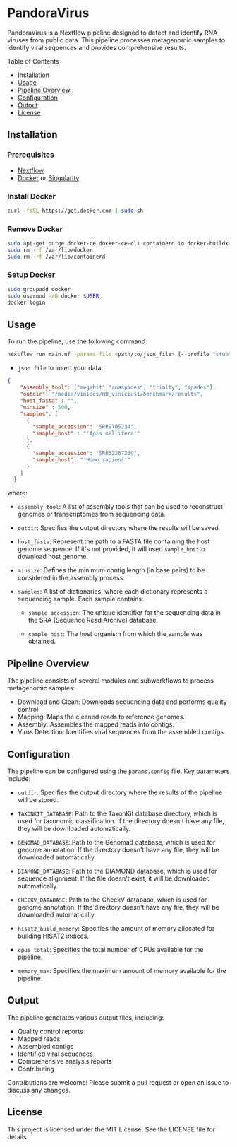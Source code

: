 
# PandoraVirus

PandoraVirus is a Nextflow pipeline designed to detect and identify RNA viruses from public data. This pipeline processes metagenomic samples to identify viral sequences and provides comprehensive results.

Table of Contents

- [Installation](#installation)
- [Usage](#usage)
- [Pipeline Overview](#pipeline-overview)
- [Configuration](#configuration)
- [Output](#output)
- [License](#license)

## Installation

### Prerequisites
- [Nextflow](https://www.nextflow.io/)
- [Docker](https://www.docker.com/) or [Singularity](https://sylabs.io/singularity/)

### Install Docker

```bash
curl -fsSL https://get.docker.com | sudo sh
```

### Remove Docker

```bash
sudo apt-get purge docker-ce docker-ce-cli containerd.io docker-buildx-plugin docker-compose-plugin docker-ce-rootless-extras
sudo rm -rf /var/lib/docker
sudo rm -rf /var/lib/containerd
```

### Setup Docker

```bash
sudo groupadd docker
sudo usermod -aG docker $USER
docker login
```

## Usage

To run the pipeline, use the following command:

```bash
nextflow run main.nf -params-file <path/to/json_file> [--profile "stub" -stub ] -bg
```
- `json.file` to insert your data:

```JSON
{
	"assembly_tool": ["megahit","rnaspades", "trinity", "spades"],
	"outdir": "/media/vini8cs/HD_vinicius1/benchmark/results",
	"host_fasta" : "",
	"minsize" : 500,
	"samples": [
	  {  
		"sample_accession": "SRR9705234",
        "sample_host" : "'Apis mellifera'"
	  },
	  {  
		"sample_accession": "SRR32267259",
        "sample_host": "'Homo sapiens'"
	  }
	]
  }
```
where:

- `assembly_tool`: A list of assembly tools that can be used to reconstruct genomes or transcriptomes from sequencing data.

- `outdir`: Specifies the output directory where the results will be saved

- `host_fasta`: Represent the path to a FASTA file containing the host genome sequence. If it's not provided, it will used `sample_host`to download host genome.

- `minsize`: Defines the minimum contig length (in base pairs) to be considered in the assembly process.

- `samples`: A list of dictionaries, where each dictionary represents a sequencing sample. Each sample contains:

    - `sample_accession`: The unique identifier for the sequencing data in the SRA (Sequence Read Archive) database.

    - `sample_host`: The host organism from which the sample was obtained.

## Pipeline Overview

The pipeline consists of several modules and subworkflows to process metagenomic samples:

- Download and Clean: Downloads sequencing data and performs quality control.
- Mapping: Maps the cleaned reads to reference genomes.
- Assembly: Assembles the mapped reads into contigs.
- Virus Detection: Identifies viral sequences from the assembled contigs.

## Configuration

The pipeline can be configured using the `params.config` file. Key parameters include:

- `outdir`: Specifies the output directory where the results of the pipeline will be stored.

- `TAXONKIT_DATABASE`: Path to the TaxonKit database directory, which is used for taxonomic classification. If the directory doesn't have any file, they will be downloaded automatically.

- `GENOMAD_DATABASE`: Path to the Genomad database, which is used for genome annotation. If the directory doesn't have any file, they will be downloaded automatically.

- `DIAMOND_DATABASE`: Path to the DIAMOND database, which is used for sequence alignment. If the file doesn't exist, it will be downloaded automatically.

- `CHECKV_DATABASE`: Path to the CheckV database, which is used for genome annotation. If the directory doesn't have any file, they will be downloaded automatically.

- `hisat2_build_memory`: Specifies the amount of memory allocated for building HISAT2 indices.

- `cpus_total`: Specifies the total number of CPUs available for the pipeline.

- `memory_max`: Specifies the maximum amount of memory available for the pipeline. 

## Output

The pipeline generates various output files, including:

- Quality control reports
- Mapped reads
- Assembled contigs
- Identified viral sequences
- Comprehensive analysis reports
- Contributing

Contributions are welcome! Please submit a pull request or open an issue to discuss any changes.

## License
This project is licensed under the MIT License. See the LICENSE file for details.
